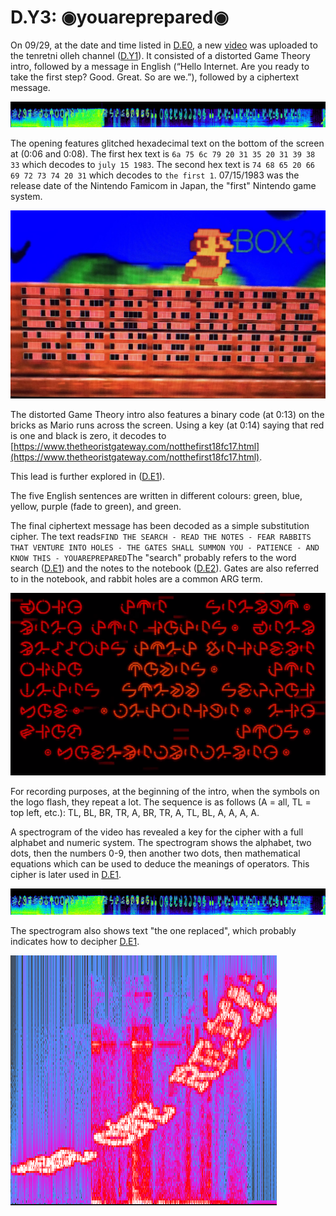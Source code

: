 # D.Y3: ◉youareprepared◉

On 09/29, at the date and time listed in [D.E0](d.e0.md), a new [video](https://youtu.be/CPyz8IJTgqE) was uploaded to the tenretni olleh channel \([D.Y1](d.y1-tenretni-olleh.md)\).
It consisted of a distorted Game Theory intro, followed by a message in English \(“Hello Internet.
Are you ready to take the first step? Good.
Great.
So are we.”\), followed by a ciphertext message.

![ASCII hex cipher](.././assets/pre.d.y3.hex-glitch.png)

The opening features glitched hexadecimal text on the bottom of the screen at \(0:06 and 0:08\).
The first hex text is `6a 75 6c 79 20 31 35 20 31 39 38 33` which decodes to `july 15 1983`.
The second hex text is `74 68 65 20 66 69 72 73 74 20 31` which decodes to `the first 1`.
07/15/1983 was the release date of the Nintendo Famicom in Japan, the "first" Nintendo game system.

![Mario binary code](.././assets/pre.d.y3.mario-binary.png)

The distorted Game Theory intro also features a binary code \(at 0:13\) on the bricks as Mario runs across the screen.
Using a key \(at 0:14\) saying that red is one and black is zero, it decodes to [https://www.thetheoristgateway.com/notthefirst18fc17.html](https://www.thetheoristgateway.com/notthefirst18fc17.html).

This lead is further explored in \([D.E1](d.e1.md)\).

The five English sentences are written in different colours: green, blue, yellow, purple \(fade to green\), and green.

The final ciphertext message has been decoded as a simple substitution cipher.
The text reads`FIND THE SEARCH - READ THE NOTES - FEAR RABBITS THAT VENTURE INTO HOLES - THE GATES SHALL SUMMON YOU - PATIENCE - AND KNOW THIS - YOUAREPREPARED`The "search" probably refers to the word search \([D.E1](d.e1-notthefirst.md)\) and the notes to the notebook \([D.E2](d.e2.md)\).
Gates are also referred to in the notebook, and rabbit holes are a common ARG term.

![Ciphertext message](.././assets/pre.d.y3.cipher-text.png)

For recording purposes, at the beginning of the intro, when the symbols on the logo flash, they repeat a lot.
The sequence is as follows \(A = all, TL = top left, etc.\): TL, BL, BR, TR, A, BR, TR, A, TL, BL, A, A, A, A.

A spectrogram of the video has revealed a key for the cipher with a full alphabet and numeric system.
The spectrogram shows the alphabet, two dots, then the numbers 0-9, then another two dots, then mathematical equations which can be used to deduce the meanings of operators.
This cipher is later used in [D.E1](https://docs.google.com/document/d/1ODR4aT7x6KT9xr-D9lMoXox9_3Xt86UINMvnhyQJh9o/edit#heading=h.8wa777rdywjp).

![Spectrogram with alphabet and equations](.././assets/pre.d.y3.spectrogram.png)

The spectrogram also shows text "the one replaced", which probably indicates how to decipher [D.E1](d.e1.md).

![Spectrogram with "the one replaced"](.././assets/pre.d.y3.the-one-replaced.png)
